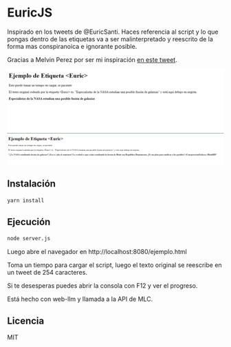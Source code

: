 # EuricJS

Inspirado en los tweets de @EuricSanti. Haces referencia al script y lo que pongas dentro de las etiquetas <Euric></Euric> va a ser malinterpretado y reescrito de la forma mas conspiranoica e ignorante posible.

Gracias a Melvin Perez por ser mi inspiración [en este tweet](https://twitter.com/melvynperez/status/1815471101914611930). 

![before](imagenes/before.png)
![After](imagenes/after.png)

## Instalación

```bash
yarn install
```

## Ejecución

```bash
node server.js
```

Luego abre el navegador en http://localhost:8080/ejemplo.html

Toma un tiempo para cargar el script, luego el texto original se reescribe en un tweet de 254 caracteres.

Si te desesperas puedes abrir la consola con F12 y ver el progreso.

Está hecho con web-llm y llamada a la API de MLC.

## Licencia

MIT